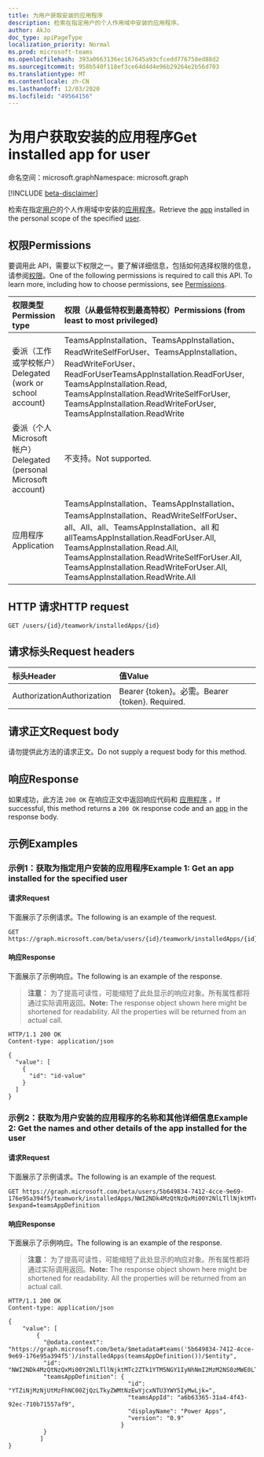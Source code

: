 ```yaml
---
title: 为用户获取安装的应用程序
description: 检索在指定用户的个人作用域中安装的应用程序。
author: AkJo
doc_type: apiPageType
localization_priority: Normal
ms.prod: microsoft-teams
ms.openlocfilehash: 393a0663136ec167645a93cfcedd776758ed88d2
ms.sourcegitcommit: 958b540f118ef3ce64d4d4e96b29264e2b56d703
ms.translationtype: MT
ms.contentlocale: zh-CN
ms.lasthandoff: 12/03/2020
ms.locfileid: "49564156"
---
```

# <a name="get-installed-app-for-user"></a><span data-ttu-id="7ad88-103">为用户获取安装的应用程序</span><span class="sxs-lookup"><span data-stu-id="7ad88-103">Get installed app for user</span></span>

<span data-ttu-id="7ad88-104">命名空间：microsoft.graph</span><span class="sxs-lookup"><span data-stu-id="7ad88-104">Namespace: microsoft.graph</span></span>

[!INCLUDE [beta-disclaimer](../../includes/beta-disclaimer.md)]

<span data-ttu-id="7ad88-105">检索在指定[用户](../resources/user.md)的个人作用域中安装的[应用程序](../resources/teamsappinstallation.md)。</span><span class="sxs-lookup"><span data-stu-id="7ad88-105">Retrieve the [app](../resources/teamsappinstallation.md) installed in the personal scope of the specified [user](../resources/user.md).</span></span>

## <a name="permissions"></a><span data-ttu-id="7ad88-106">权限</span><span class="sxs-lookup"><span data-stu-id="7ad88-106">Permissions</span></span>

<span data-ttu-id="7ad88-p101">要调用此 API，需要以下权限之一。要了解详细信息，包括如何选择权限的信息，请参阅[权限](/graph/permissions-reference)。</span><span class="sxs-lookup"><span data-stu-id="7ad88-p101">One of the following permissions is required to call this API. To learn more, including how to choose permissions, see [Permissions](/graph/permissions-reference).</span></span>

|<span data-ttu-id="7ad88-109">权限类型</span><span class="sxs-lookup"><span data-stu-id="7ad88-109">Permission type</span></span>      | <span data-ttu-id="7ad88-110">权限（从最低特权到最高特权）</span><span class="sxs-lookup"><span data-stu-id="7ad88-110">Permissions (from least to most privileged)</span></span>              |
|:--------------------|:---------------------------------------------------------|
|<span data-ttu-id="7ad88-111">委派（工作或学校帐户）</span><span class="sxs-lookup"><span data-stu-id="7ad88-111">Delegated (work or school account)</span></span> | <span data-ttu-id="7ad88-112">TeamsAppInstallation、TeamsAppInstallation、ReadWriteSelfForUser、TeamsAppInstallation、ReadWriteForUser、ReadForUser</span><span class="sxs-lookup"><span data-stu-id="7ad88-112">TeamsAppInstallation.ReadForUser, TeamsAppInstallation.Read, TeamsAppInstallation.ReadWriteSelfForUser, TeamsAppInstallation.ReadWriteForUser, TeamsAppInstallation.ReadWrite</span></span> |
|<span data-ttu-id="7ad88-113">委派（个人 Microsoft 帐户）</span><span class="sxs-lookup"><span data-stu-id="7ad88-113">Delegated (personal Microsoft account)</span></span> | <span data-ttu-id="7ad88-114">不支持。</span><span class="sxs-lookup"><span data-stu-id="7ad88-114">Not supported.</span></span>    |
|<span data-ttu-id="7ad88-115">应用程序</span><span class="sxs-lookup"><span data-stu-id="7ad88-115">Application</span></span> | <span data-ttu-id="7ad88-116">TeamsAppInstallation、TeamsAppInstallation、TeamsAppInstallation、ReadWriteSelfForUser、all、All、all、TeamsAppInstallation、all 和 all</span><span class="sxs-lookup"><span data-stu-id="7ad88-116">TeamsAppInstallation.ReadForUser.All, TeamsAppInstallation.Read.All, TeamsAppInstallation.ReadWriteSelfForUser.All, TeamsAppInstallation.ReadWriteForUser.All, TeamsAppInstallation.ReadWrite.All</span></span> |

## <a name="http-request"></a><span data-ttu-id="7ad88-117">HTTP 请求</span><span class="sxs-lookup"><span data-stu-id="7ad88-117">HTTP request</span></span>

<!-- { "blockType": "ignored" } -->

```http
GET /users/{id}/teamwork/installedApps/{id}
```

## <a name="request-headers"></a><span data-ttu-id="7ad88-118">请求标头</span><span class="sxs-lookup"><span data-stu-id="7ad88-118">Request headers</span></span>

| <span data-ttu-id="7ad88-119">标头</span><span class="sxs-lookup"><span data-stu-id="7ad88-119">Header</span></span>       | <span data-ttu-id="7ad88-120">值</span><span class="sxs-lookup"><span data-stu-id="7ad88-120">Value</span></span> |
|:---------------|:--------|
| <span data-ttu-id="7ad88-121">Authorization</span><span class="sxs-lookup"><span data-stu-id="7ad88-121">Authorization</span></span>  | <span data-ttu-id="7ad88-p102">Bearer {token}。必需。</span><span class="sxs-lookup"><span data-stu-id="7ad88-p102">Bearer {token}. Required.</span></span>  |

## <a name="request-body"></a><span data-ttu-id="7ad88-124">请求正文</span><span class="sxs-lookup"><span data-stu-id="7ad88-124">Request body</span></span>

<span data-ttu-id="7ad88-125">请勿提供此方法的请求正文。</span><span class="sxs-lookup"><span data-stu-id="7ad88-125">Do not supply a request body for this method.</span></span>

## <a name="response"></a><span data-ttu-id="7ad88-126">响应</span><span class="sxs-lookup"><span data-stu-id="7ad88-126">Response</span></span>

<span data-ttu-id="7ad88-127">如果成功，此方法 `200 OK` 在响应正文中返回响应代码和 [应用程序](../resources/teamsappinstallation.md) 。</span><span class="sxs-lookup"><span data-stu-id="7ad88-127">If successful, this method returns a `200 OK` response code and an [app](../resources/teamsappinstallation.md) in the response body.</span></span>

## <a name="examples"></a><span data-ttu-id="7ad88-128">示例</span><span class="sxs-lookup"><span data-stu-id="7ad88-128">Examples</span></span>

### <a name="example-1-get-an-app-installed-for-the-specified-user"></a><span data-ttu-id="7ad88-129">示例1：获取为指定用户安装的应用程序</span><span class="sxs-lookup"><span data-stu-id="7ad88-129">Example 1: Get an app installed for the specified user</span></span>

#### <a name="request"></a><span data-ttu-id="7ad88-130">请求</span><span class="sxs-lookup"><span data-stu-id="7ad88-130">Request</span></span>

<span data-ttu-id="7ad88-131">下面展示了示例请求。</span><span class="sxs-lookup"><span data-stu-id="7ad88-131">The following is an example of the request.</span></span>

<!-- {
  "blockType": "request",
  "name": "user_list_teamsApps"
}-->
```msgraph-interactive
GET https://graph.microsoft.com/beta/users/{id}/teamwork/installedApps/{id}
```

#### <a name="response"></a><span data-ttu-id="7ad88-132">响应</span><span class="sxs-lookup"><span data-stu-id="7ad88-132">Response</span></span>

<span data-ttu-id="7ad88-133">下面展示了示例响应。</span><span class="sxs-lookup"><span data-stu-id="7ad88-133">The following is an example of the response.</span></span>
><span data-ttu-id="7ad88-p103">**注意：** 为了提高可读性，可能缩短了此处显示的响应对象。所有属性都将通过实际调用返回。</span><span class="sxs-lookup"><span data-stu-id="7ad88-p103">**Note:** The response object shown here might be shortened for readability. All the properties will be returned from an actual call.</span></span>
<!-- {
  "blockType": "response",
  "name": "user_list_teamsApps",
  "truncated": true,
  "@odata.type": "microsoft.graph.teamsAppInstallation",
  "isCollection": false
} -->

```http
HTTP/1.1 200 OK
Content-type: application/json

{
  "value": [
    {
      "id": "id-value"
    }
  ]
}
```
### <a name="example-2-get-the-names-and-other-details-of-the-app-installed-for-the-user"></a><span data-ttu-id="7ad88-136">示例2：获取为用户安装的应用程序的名称和其他详细信息</span><span class="sxs-lookup"><span data-stu-id="7ad88-136">Example 2: Get the names and other details of the app installed for the user</span></span>

#### <a name="request"></a><span data-ttu-id="7ad88-137">请求</span><span class="sxs-lookup"><span data-stu-id="7ad88-137">Request</span></span>

<span data-ttu-id="7ad88-138">下面展示了示例请求。</span><span class="sxs-lookup"><span data-stu-id="7ad88-138">The following is an example of the request.</span></span>
<!-- {
  "blockType": "ignored",
  "name": "user_list_teamsApps_details"
}-->
```http
GET https://graph.microsoft.com/beta/users/5b649834-7412-4cce-9e69-176e95a394f5/teamwork/installedApps/NWI2NDk4MzQtNzQxMi00Y2NlLTllNjktMTc2ZTk1YTM5NGY1IyNhNmI2MzM2NS0zMWE0LTRmNDMtOTJlYy03MTBiNzE1NTdhZjk=?$expand=teamsAppDefinition
```

#### <a name="response"></a><span data-ttu-id="7ad88-139">响应</span><span class="sxs-lookup"><span data-stu-id="7ad88-139">Response</span></span>

<span data-ttu-id="7ad88-140">下面展示了示例响应。</span><span class="sxs-lookup"><span data-stu-id="7ad88-140">The following is an example of the response.</span></span>

><span data-ttu-id="7ad88-p104">**注意：** 为了提高可读性，可能缩短了此处显示的响应对象。所有属性都将通过实际调用返回。</span><span class="sxs-lookup"><span data-stu-id="7ad88-p104">**Note:** The response object shown here might be shortened for readability. All the properties will be returned from an actual call.</span></span>
<!-- {
  "blockType": "response",
  "name": "user_list_teamsApps_details",
  "truncated": true,
  "@odata.type": "microsoft.graph.teamsAppInstallation",
  "isCollection": false
} -->

```http
HTTP/1.1 200 OK
Content-type: application/json

{
    "value": [
        {
          "@odata.context": "https://graph.microsoft.com/beta/$metadata#teams('5b649834-7412-4cce-9e69-176e95a394f5')/installedApps(teamsAppDefinition())/$entity",
          "id": "NWI2NDk4MzQtNzQxMi00Y2NlLTllNjktMTc2ZTk1YTM5NGY1IyNhNmI2MzM2NS0zMWE0LTRmNDMtOTJlYy03MTBiNzE1NTdhZjk=",
          "teamsAppDefinition": {
                                  "id": "YTZiNjMzNjUtMzFhNC00ZjQzLTkyZWMtNzEwYjcxNTU3YWY5IyMwLjk=",
                                  "teamsAppId": "a6b63365-31a4-4f43-92ec-710b71557af9",
                                  "displayName": "Power Apps",
                                  "version": "0.9"
                                }
          }
         ]
}
```

<!-- uuid: 8fcb5dbc-d5aa-4681-8e31-b001d5168d79
2015-10-25 14:57:30 UTC -->
<!-- {
  "type": "#page.annotation",
  "description": "User get teamsAppInstallations",
  "keywords": "",
  "section": "documentation",
  "tocPath": ""
}-->
